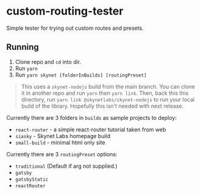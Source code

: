 # custom-routing-tester

Simple tester for trying out custom routes and presets.

## Running

1. Clone repo and `cd` into dir.
2. Run `yarn`
3. Run `yarn skynet [folderInBuilds] [routingPreset]`

> This uses a `skynet-nodejs` build from the main branch. You can clone it in another repo and run `yarn` then `yarn link`. Then, back this this directory, run `yarn link @skynetlabs/skynet-nodejs` to run your local build of the library. Hopefully this isn't needed with next release.

Currently there are 3 folders in `builds` as sample projects to deploy:
- `react-router` - a simple react-router tutorial taken from web
- `siasky` - Skynet Labs homepage build
- `small-build` - minimal html only site

Currently there are 3 `routingPreset` options:
- `traditional` (Default if arg not supplied.)
- `gatsby`
- `gatsbyStatic`
- `reactRouter`